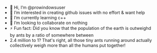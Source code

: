 - 👋 Hi, I’m @prowindowsuser
- 👀 I’m interested in creating github issues with no effort & want help 
- 🌱 I’m currently learning c++
- 💞️ I’m looking to collaborate on nothing
- ⚡ Fun fact: Did you know that the population of the earth is outweighd by ants by a ratio of somewhere between
- 2.4 million to 1? That's right, all those tiny ants running around actually collectively weigh more than all the humans put together!

<!---
prowindowsuser/prowindowsuser is a ✨ special ✨ repository because its `README.md` (this file) appears on your GitHub profile.
You can click the Preview link to take a look at your changes.
--->
